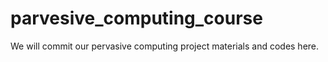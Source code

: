 # parvesive_computing_course
We will commit our pervasive computing project materials and codes here.
